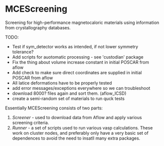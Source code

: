 # MCEScreening
Screening for high-performance magnetocaloric materials using information from crystallography databases.

TODO:
- Test if sym_detector works as intended, if not lower symmetry tolerance?
- Add scripts for auotomatic processing - see 'custodian' package
- Fix the thing about volume increase constant in initial POSCAR from aflow
- Add check to make sure direct coordinates are supplied in initial POSCAR from aflow
- All latice deformations have to be properly tested
- add error messages/exceptions everywhere so we can troubleshoot
- download 8000? files again and sort them. (aflow_ICSD)
- create a semi-random set of  materials to run quck tests

Essentially MCEScreening consists of two parts:
1. _Screener_ - used to download data from Aflow and apply various screening criteria.   
2. _Runner_ - a set of scripts used to run various vasp calculations. These work on cluster nodes, and preferably only 
have a very basic set of dependences to avoid the need to insatll many extra packages.


